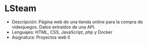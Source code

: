 # LSteam
- Descripción: Página web de una tienda online para la compra de videojuegos. Datos extraídos de una API.
- Lenguajes: HTML, CSS, JavaScript, php y Docker
- Asignatura: Proyectos web II
